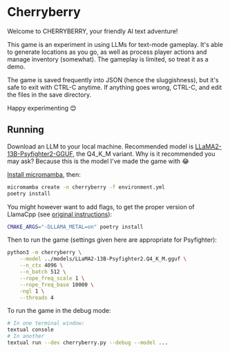 # Cherryberry

Welcome to CHERRYBERRY, your friendly AI text adventure!

This game is an experiment in using LLMs for text-mode gameplay. It's able to
generate locations as you go, as well as process player actions and manage
inventory (somewhat). The gameplay is limited, so treat it as a demo.

The game is saved frequently into JSON (hence the sluggishness), but it's safe
to exit with CTRL-C anytime.  If anything goes wrong, CTRL-C, and edit the files
in the save directory. 

Happy experimenting 😊

## Running

Download an LLM to your local machine. Recommended model is [LLaMA2-13B-Psyfighter2-GGUF](https://huggingface.co/KoboldAI/LLaMA2-13B-Psyfighter2-GGUF), the Q4_K_M variant. Why is it recommended you may ask? Because this is the model I've made the game with 😂

[Install micromamba](https://mamba.readthedocs.io/en/latest/installation/micromamba-installation.html), then:

```bash
micromamba create -n cherryberry -f environment.yml
poetry install
```

You might however want to add flags, to get the proper version of LlamaCpp (see [original instructions](https://github.com/ggerganov/llama.cpp)):

```bash
CMAKE_ARGS="-DLLAMA_METAL=on" poetry install
```

Then to run the game (settings given here are appropriate for Psyfighter):

```bash
python3 -m cherryberry \
	--model ../models/LLaMA2-13B-Psyfighter2.Q4_K_M.gguf \
	--n_ctx 4096 \
	--n_batch 512 \
	--rope_freq_scale 1 \
	--rope_freq_base 10000 \
	-ngl 1 \
	--threads 4
```

To run the game in the debug mode:

```bash
# In one terminal window:
textual console
# In another
textual run --dev cherryberry.py --debug --model ...
```